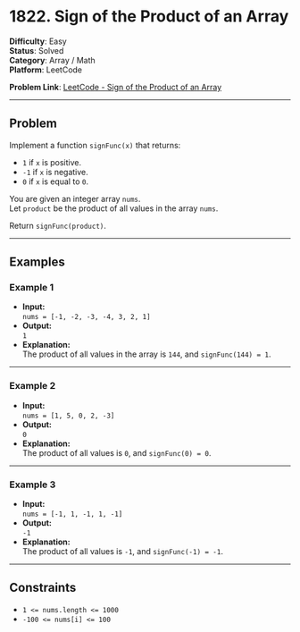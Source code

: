 # 1822. Sign of the Product of an Array

**Difficulty**: Easy  
**Status**: Solved  
**Category**: Array / Math  
**Platform**: LeetCode

**Problem Link**: [LeetCode - Sign of the Product of an Array](https://leetcode.com/problems/sign-of-the-product-of-an-array/description/?envType=study-plan-v2&envId=programming-skills)

---

## Problem

Implement a function `signFunc(x)` that returns:

- `1` if `x` is positive.
- `-1` if `x` is negative.
- `0` if `x` is equal to `0`.

You are given an integer array `nums`.  
Let `product` be the product of all values in the array `nums`.

Return `signFunc(product)`.

---

## Examples

### Example 1

- **Input:**  
  `nums = [-1, -2, -3, -4, 3, 2, 1]`
- **Output:**  
  `1`
- **Explanation:**  
  The product of all values in the array is `144`, and `signFunc(144) = 1`.

---

### Example 2

- **Input:**  
  `nums = [1, 5, 0, 2, -3]`
- **Output:**  
  `0`
- **Explanation:**  
  The product of all values is `0`, and `signFunc(0) = 0`.

---

### Example 3

- **Input:**  
  `nums = [-1, 1, -1, 1, -1]`
- **Output:**  
  `-1`
- **Explanation:**  
  The product of all values is `-1`, and `signFunc(-1) = -1`.

---

## Constraints

- `1 <= nums.length <= 1000`
- `-100 <= nums[i] <= 100`

